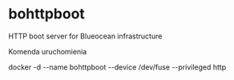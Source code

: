 # bohttpboot
HTTP boot server for Blueocean infrastructure

Komenda uruchomienia

docker -d --name bohttpboot --device /dev/fuse --privileged http
